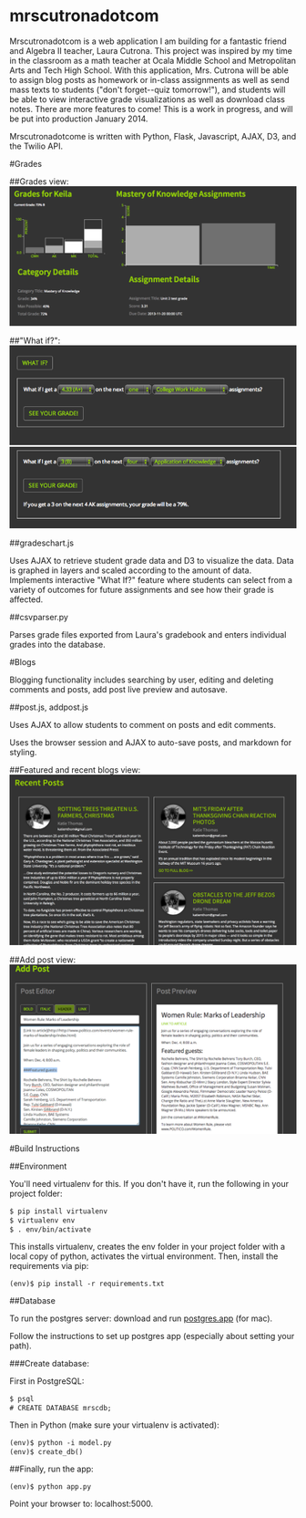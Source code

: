 mrscutronadotcom
================

Mrscutronadotcom is a web application I am building for a fantastic friend and Algebra II teacher, Laura Cutrona. This project was inspired by my time in the classroom as a math teacher at Ocala Middle School and Metropolitan Arts and Tech High School.  With this application, Mrs. Cutrona will be able to assign blog posts as homework or in-class assignments as well as send mass texts to students ("don't forget--quiz tomorrow!"), and students will be able to view interactive grade visualizations as well as download class notes.  There are more features to come!  This is a work in progress, and will be put into production January 2014. 

Mrscutronadotcome is written with Python, Flask, Javascript, AJAX, D3, and the Twilio API.

#Grades

##Grades view: 
![](/static/ss/9.png)

##"What if?": 
![](/static/ss/10.png)
![](/static/ss/11.png)

##gradeschart.js

Uses AJAX to retrieve student grade data and D3 to visualize the data.  Data is graphed in layers and scaled according to the amount of data.  Implements interactive "What If?" feature where students can select from a variety of outcomes for future assignments and see how their grade is affected. 

##csvparser.py

Parses grade files exported from Laura's gradebook and enters individual grades into the database. 

#Blogs

Blogging functionality includes searching by user, editing and deleting comments and posts, add post live preview and autosave. 

##post.js, addpost.js

Uses AJAX to allow students to comment on posts and edit comments.  

Uses the browser session and AJAX to auto-save posts, and markdown for styling. 


##Featured and recent blogs view: 
![](/static/ss/3.png)

##Add post view: 
![](/static/ss/7.png)

#Build Instructions

##Environment 

You'll need virtualenv for this.  If you don't have it, run the following in your project folder: 

<pre><code>$ pip install virtualenv
$ virtualenv env
$ . env/bin/activate 
</code></pre>

This installs virtualenv, creates the env folder in your project folder with a local copy of python, activates the virtual environment. Then, install the requirements via pip: 

<pre><code>(env)$ pip install -r requirements.txt
</code></pre>

##Database

To run the postgres server: download and run [postgres.app](http://postgresapp.com/) (for mac). 

Follow the instructions to set up postgres app (especially about setting your path).  

###Create database:

First in PostgreSQL:

<pre><code>$ psql
# CREATE DATABASE mrscdb;
</code></pre>

Then in Python (make sure your virtualenv is activated): 

<pre><code>(env)$ python -i model.py
(env)$ create_db()
</code></pre>

##Finally, run the app: 

<pre><code>(env)$ python app.py
</code></pre>

Point your browser to: localhost:5000.
